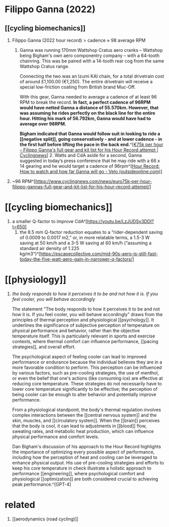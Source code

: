 # Filippo Ganna (2022)
## [[cycling biomechanics]]
1. Filippo Ganna (2022 hour record) > cadence ≈ 98 average RPM
	1. Ganna was running 170mm Wattshop Cratus aero cranks – Wattshop being Bigham's own aero componentry company – with a 64-tooth chainring. This was be paired with a 14-tooth rear cog from the same Wattshop Cratus range.
	   
	   Connecting the two was an Izumi KAI chain, for a total drivetrain cost of around £1,100.00 (€1,250). The entire drivetrain will receive a special low-friction coating from British brand Muc-Off.
	   
	   With this gear, Ganna needed to average a cadence of at least 96 RPM to break the record. **In fact, a perfect cadence of 96RPM would have netted Ganna a distance of 55.570km. However, that was assuming he rides perfectly on the black line for the entire hour. Hitting his mark of 56.792km, Ganna would have had to average over 98RPM.**
	   
	   **Bigham indicated that Ganna would follow suit in looking to ride a [[negative split]], going conservatively - and at lower cadence - in the first half before lifting the pace in the back end.**^[[€75k per hour – Filippo Ganna's full gear and kit list for his Hour Record attempt | Cyclingnews](https://www.cyclingnews.com/news/euro75k-per-hour-filippo-gannas-full-gear-and-kit-list-for-his-hour-record-attempt/)]
	   2. Watts and CdA aside for a second, Ganna suggested in today’s press conference that he may ride with a 66 x 14 gearing and he would target a cadence of 96rpm^[[Hour Record: How to watch and how far Ganna will go - Velo (outsideonline.com)](https://velo.outsideonline.com/road/road-racing/hour-record-how-to-watch-and-how-far-ganna-will-go/)]
2. ~96 RPM^[https://www.cyclingnews.com/news/euro75k-per-hour-filippo-gannas-full-gear-and-kit-list-for-his-hour-record-attempt/]

# [[cycling biomechanics]]
1. a smaller Q-factor to improve CdA^[https://youtu.be/LzJUDSy3DDI?t=650]
	1. the 8.5 mm Q-factor reduction equates to a “rider-dependent saving of 0.0009 to 0.0017 m2,” or, in more relatable terms, a 1.5-3 W saving at 50 km/h and a 3-5 W saving at 60 km/h (“assuming a standard air density of 1.225 kg/m3“)^[https://escapecollective.com/mid-90s-aero-is-still-fast-today-the-five-watt-aero-gain-in-narrower-q-factors/]

# [[physiology]]
1. _the body responds to how it perceives it to be and not how it is. If you feel cooler, you will behave accordingly_
   
   The statement "The body responds to how it perceives it to be and not how it is. If you feel cooler, you will behave accordingly" draws from the principles of thermal perception and physiological [[psychology]]. It underlines the significance of subjective perception of temperature on physical performance and behavior, rather than the objective temperature itself. This is particularly relevant in sports and exercise contexts, where thermal comfort can influence performance, [[pacing strategies]], and overall effort.
   
   The psychological aspect of feeling cooler can lead to improved performance or endurance because the individual believes they are in a more favorable condition to perform. This perception can be influenced by various factors, such as pre-cooling strategies, the use of menthol, or even the belief that one's actions (like consuming ice) are effective at reducing core temperature. These strategies do not necessarily have to lower core temperature significantly to be effective; the perception of being cooler can be enough to alter behavior and potentially improve performance.
   
   From a physiological standpoint, the body's thermal regulation involves complex interactions between the [[central nervous system]] and the skin, muscles, and [[circulatory system]]. When the [[brain]] perceives that the body is cool, it can lead to adjustments in [[blood]] flow, sweating rates, and metabolic heat production, which can influence physical performance and comfort levels.
   
   Dan Bigham's discussion of his approach to the Hour Record highlights the importance of optimizing every possible aspect of performance, including how the perception of heat and cooling can be leveraged to enhance physical output. His use of pre-cooling strategies and efforts to keep his core temperature in check illustrate a holistic approach to performance [[engineering]], where psychological comfort and physiological [[optimization]] are both considered crucial to achieving peak performance.^[GPT-4]

# related
1. [[aerodynamics (road cycling)]]